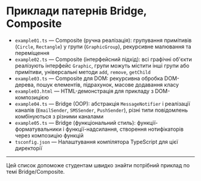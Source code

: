 # Приклади патернів Bridge, Composite

- `example01.ts` — Composite (ручна реалізація): групування примітивів (`Circle`, `Rectangle`) у групи (`GraphicGroup`), рекурсивне малювання та переміщення
- `example02.ts` — Composite (інтерфейсний підхід): всі графічні об'єкти реалізують інтерфейс `Graphic`, групи можуть містити інші групи або примітиви, універсальні методи `add`, `remove`, `getChild`
- `example03.ts` — Composite для DOM: рекурсивна обробка DOM-дерева, пошук елементів, підрахунок, масове додавання класу
- `example03.html` — HTML-демонстрація для прикладу з DOM-композицією
- `example04.ts` — Bridge (OOP): абстракція `MessageNotifier` і реалізації каналів (`EmailSender`, `SMSSender`, `PushSender`), різні типи повідомлень комбінуються з різними каналами
- `example05.ts` — Bridge (функціональний стиль): функції-форматувальники і функції-надсилання, створення нотифікаторів через композицію функцій
- `tsconfig.json` — Налаштування компілятора TypeScript для цієї директорії

---

Цей список допоможе студентам швидко знайти потрібний приклад по темі Bridge/Composite.
